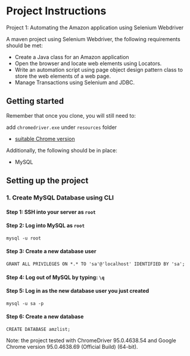 # Project Instructions

Project 1: Automating the Amazon application using Selenium Webdriver

A maven project using Selenium Webdriver, the following requirements should be met:

- Create a Java class for an Amazon application
- Open the browser and locate web elements using Locators.
- Write an automation script using page object design pattern class to store the web elements of a web page.
- Manage Transactions using Selenium and JDBC.

## Getting started

Remember that once you clone, you will still need to:

add `chromedriver.exe` under `resources` folder
- [suitable Chrome version](https://chromedriver.chromium.org/downloads)

Additionally, the following should be in place:

- MySQL

## Setting up the project

### 1. Create MySQL Database using CLI

#### Step 1: SSH into your server as `root`

#### Step 2: Log into MySQL as `root`
```
mysql -u root
```

#### Step 3: Create a new database user
```
GRANT ALL PRIVILEGES ON *.* TO 'sa'@'localhost' IDENTIFIED BY 'sa';
```

#### Step 4: Log out of MySQL by typing: `\q`

#### Step 5: Log in as the new database user you just created
```
mysql -u sa -p
```
#### Step 6: Create a new database
```
CREATE DATABASE amzlist;
```


Note: the project tested with ChromeDriver 95.0.4638.54 and Google Chrome version 95.0.4638.69 (Official Build) (64-bit).